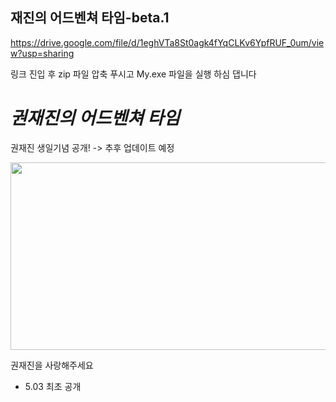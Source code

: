 ## 재진의 어드벤쳐 타임-beta.1

https://drive.google.com/file/d/1eghVTa8St0agk4fYqCLKv6YpfRUF_0um/view?usp=sharing

링크 진입 후 zip 파일 압축 푸시고 My.exe 파일을 실행 하심 댑니다

# ***권재진의 어드벤쳐 타임***

권재진 생일기념 공개! -> 추후 업데이트 예정

<img src= "https://user-images.githubusercontent.com/98131981/166400270-a7cf9a4f-ffee-4114-a137-f3d9b0c7d5ef.jpg" width="550px" height="300px">


권재진을 사랑해주세요
- 5.03 최초 공개

